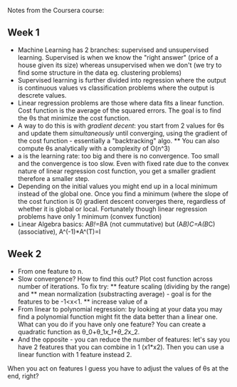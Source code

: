 Notes from the Coursera course:

## Week 1
* Machine Learning has 2 branches: supervised and unsupervised learning. Supervised is when we know the "right answer" 
(price of a house given its size) whereas unsupervised when we don't (we try to find some structure in the data eg. clustering problems)
* Supervised learning is further divided into regression where the output is continuous values vs classification problems 
where the output is descrete values.
* Linear regression problems are those where data fits a linear function. Cost function is the average of the squared errors. 
The goal is to find the θs that minimize the cost function. 
* A way to do this is with *gradient decent*: you start from 2 values for θs and update them *simultaneously* until converging, using the gradient of the cost function - essentially a "backtracking" algo. 
** You can also compute θs analytically with a complexity of O(n^3)
* a is the learning rate: too big and there is no convergence. Too small and the convergence is too slow. Even with fixed rate
due to the convex nature of linear regression cost function, you get a smaller gradient therefore a smaller step.
* Depending on the initial values you might end up in a local minimum instead of the global one. Once you find a minimum (where the slope of the cost function is 0) gradient descent 
converges there, regardless of whether it is global or local. Fortunately though linear regression problems have only 1 minimum (convex function)
* Linear Algebra basics: A*B!=B*A (not cummutative) but (A*B)*C=A*(B*C) (associative), A^(-1)*A^(T)=I

## Week 2 
* From one feature to n.
* Slow convergence? How to find this out? Plot cost function across number of iterations. To fix try:
** feature scaling (dividing by the range) and
** mean normalization (substracting average) - goal is for the features to be -1<x<1.
** increase value of a
* From linear to polynomial regression: by looking at your data you may find a polynomial function might fit the data better  than a linear one. What can you do if you have only one feature? You can create a quadratic function as θ_0+θ_1*x_1+θ_2*x_2.
* And the opposite - you can reduce the number of features: let's say you have 2 features that you can combine in 1 (x1*x2). Then you can use a linear function with 1 feature instead 2.

When you act on features I guess you have to adjust the values of θs at the end, right?
